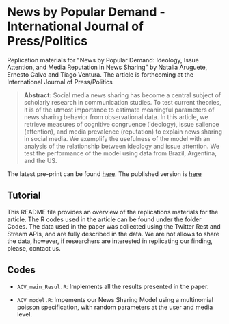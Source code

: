 # News by Popular Demand - International Journal of Press/Politics

Replication materials for "News by Popular Demand: Ideology, Issue Attention, and Media Reputation in News Sharing" by Natalia Aruguete,  Ernesto Calvo and Tiago Ventura. The article is forthcoming at the International Journal of Press/Politics


> __Abstract:__
Social media news sharing has become a central subject of scholarly research in communication studies. To test current theories, it is of the utmost importance to estimate meaningful parameters of news sharing behavior from observational data. In this article, we retrieve measures of cognitive congruence (ideology), issue salience (attention), and media prevalence (reputation) to explain news sharing in social media. We exemplify the usefulness of the model with an analysis of the relationship between ideology and issue attention. We test the performance of the model using data from Brazil, Argentina, and the US. 


The latest pre-print can be found [here](). The published version is [here]()

## Tutorial 

This README file provides an overview of the replications materials for the article. The R codes used in the article can be found under the folder Codes. The data used in the paper was collected using the Twitter Rest and Stream APIs, and are fully described in the data. We are not allows to share the data, however, if researchers are interested in replicating our finding, please, contact us. 

## Codes

- `ACV_main_Resul.R`: Implements all the results presented in the paper. 

- `ACV_model.R`: Impements our News Sharing Model using a multinomial poisson specification, with random parameters at the user and media level. 


